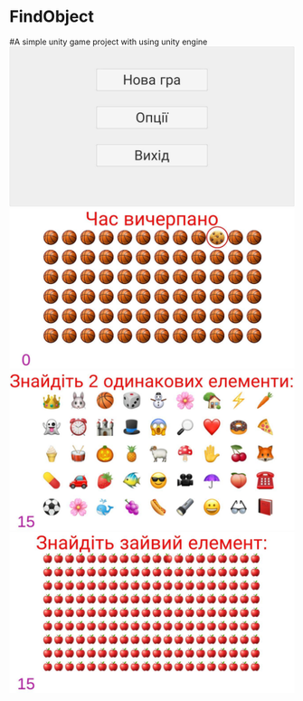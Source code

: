 # FindObject
#A simple unity game project with using unity engine
![Image alt](https://github.com/andrigel/FindObject/raw/screens/menu.jpg)
![Image alt](https://github.com/andrigel/FindObject/raw/screens/1.jpg)
![Image alt](https://github.com/andrigel/FindObject/raw/screens/2.jpg)
![Image alt](https://github.com/andrigel/FindObject/raw/screens/3.jpg)

